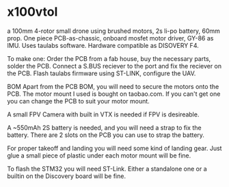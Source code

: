 # x100vtol
a 100mm 4-rotor small drone using brushed motors, 2s li-po battery, 60mm prop.
One piece PCB-as-chassic, onboard mosfet motor driver, GY-86 as IMU.
Uses taulabs software. Hardware compatible as DISOVERY F4.

To make one:
Order the PCB from a fab house, buy the necessary parts, solder the PCB.
Connect a S.BUS reciever to the port and fix the reciever on the PCB.
Flash taulabs firmware using ST-LINK, configure the UAV.

BOM
Apart from the PCB BOM, you will need to secure the motors onto the PCB.
The motor mount I used is bought on taobao.com. If you can't get one you can change the PCB to suit your motor mount.

A small FPV Camera with built in VTX is needed if FPV is desireable.

A ~550mAh 2S battery is needed, and you will need a strap to fix the battery.
There are 2 slots on the PCB you can use to strap the battery.

For proper takeoff and landing you will need some kind of landing gear.
Just glue a small piece of plastic under each motor mount will be fine.

To flash the STM32 you will need ST-Link. Either a standalone one or a builtin on the Discovery board will be fine.

